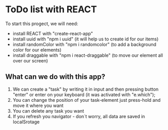# ToDo list with REACT

To start this progect, we will need:

- install REACT with "create-react-app"
- install uuid with "npm i uuid" (it will help us to create id for our items)
- install randomColor with "npm i randomcolor" (to add a background color for our elements)
- install draggable with "npm i react-draggable" (to move our element all over our screen)

## What can we do with this app?

1. We can create a "task" by writing it in input and then pressing button "enter" or enter on your keyboard (it was activated with "e.which");
2. You can change the position of your task-element just press-hold and move it where you want
3. You can delete any task you want
4. If you refresh you navigator - don´t worry, all data are saved in localSrotage


